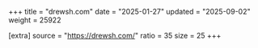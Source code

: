 +++
title = "drewsh.com"
date = "2025-01-27"
updated = "2025-09-02"
weight = 25922

[extra]
source = "https://drewsh.com/"
ratio = 35
size = 25
+++

